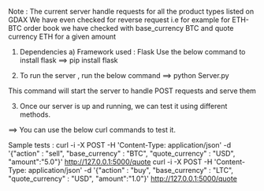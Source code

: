 Note : The current server handle requests for all the product types listed on GDAX
       We have even checked for reverse request i.e for example for ETH-BTC order book we have checked with base_currency BTC and quote currency ETH for a given amount

1) Dependencies 
	a) Framework used : 	Flask 
	 			Use the below command to install flask
	  			==> pip install flask


2) To run the server , run the below command
==> python Server.py

This command will start the server to handle POST requests and serve them


3) Once our server is up and running, we can test it using different methods. 

==> You can use the below curl commands to test it.

Sample tests :  curl -i -X POST -H 'Content-Type: application/json' -d '{"action" : "sell", "base_currency" : "BTC", "quote_currency" : "USD", "amount":"5.0"}' http://127.0.0.1:5000/quote
         	curl -i -X POST -H 'Content-Type: application/json' -d '{"action" : "buy", "base_currency" : "LTC", "quote_currency" : "USD", "amount":"1.0"}' http://127.0.0.1:5000/quote

